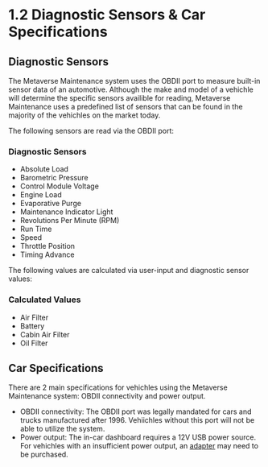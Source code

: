 # 1.2 Diagnostic Sensors & Car Specifications

## Diagnostic Sensors
The Metaverse Maintenance system uses the OBDII port to measure built-in sensor data of an automotive. Although the make and model of a vehichle will determine the specific sensors availible for reading, Metaverse Maintenance uses a predefined list of sensors that can be found in the majority of the vehichles on the market today. 

The following sensors are read via the OBDII port:

### Diagnostic Sensors
- Absolute Load
- Barometric Pressure
- Control Module Voltage
- Engine Load
- Evaporative Purge
- Maintenance Indicator Light
- Revolutions Per Minute (RPM)
- Run Time
- Speed
- Throttle Position
- Timing Advance

The following values are calculated via user-input and diagnostic sensor values:

### Calculated Values
- Air Filter
- Battery
- Cabin Air Filter
- Oil Filter

## Car Specifications
There are 2 main specifications for vehichles using the Metaverse Maintenance system: OBDII connectivity and power output.

- OBDII connectivity: The OBDII port was legally mandated for cars and trucks manufactured after 1996. Vehiichles without this port will not be able to utilize the system.
- Power output: The in-car dashboard requires a 12V USB power source. For vehichles with an insufficient power output, an [adapter](https://www.amazon.com/gp/product/B092TXDJZX/ref=ppx_yo_dt_b_asin_title_o00_s00?ie=UTF8&psc=1) may need to be purchased.
